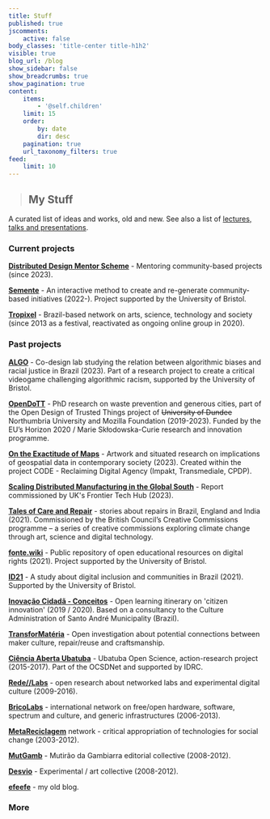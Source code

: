 ```yaml
---
title: Stuff
published: true
jscomments:
    active: false
body_classes: 'title-center title-h1h2'
visible: true
blog_url: /blog
show_sidebar: false
show_breadcrumbs: true
show_pagination: true
content:
    items:
        - '@self.children'
    limit: 15
    order:
        by: date
        dir: desc
    pagination: true
    url_taxonomy_filters: true
feed:
    limit: 10
---
```


> ## My Stuff

A curated list of ideas and works, old and new. See also a list of [lectures, talks and presentations](lectures-talks-presentations).

### Current projects

**[Distributed Design Mentor Scheme](https://distributeddesign.eu/resources/mentor-scheme/)** - Mentoring community-based projects (since 2023).

**[Semente](seeds-digital-reforestation)** - An interactive method to create and re-generate community-based initiatives (2022-). Project supported by the University of Bristol.

**[Tropixel](https://tropixel.org)** - Brazil-based network on arts, science, technology and society (since 2013 as a festival, reactivated as ongoing online group in 2020).

### Past projects

**[ALGO](https://globalinnovationgathering.org/algoracism/)** - Co-design lab studying the relation between algorithmic biases and racial justice in Brazil (2023). Part of a research project to create a critical videogame challenging algorithmic racism, supported by the University of Bristol.

**[OpenDoTT](../opendott)** - PhD research on waste prevention and generous cities, part of the Open Design of Trusted Things project of ~~University of Dundee~~ Northumbria University and Mozilla Foundation (2019-2023). Funded by the EU’s Horizon 2020 / Marie Skłodowska-Curie research and innovation programme.

**[On the Exactitude of Maps](exactitude-maps)** - Artwork and situated research on implications of geospatial data in contemporary society (2023). Created within the project CODE - Reclaiming Digital Agency (Impakt, Transmediale, CPDP).

**[Scaling Distributed Manufacturing in the Global South](scaling-distributed-manufacturing)** - Report commissioned by UK's Frontier Tech Hub (2023).

**[Tales of Care and Repair](https://tales.repairacts.net/)** - stories about repairs in Brazil, England and India (2021). Commissioned by the British Council’s Creative Commissions programme – a series of creative commissions exploring climate change through art, science and digital technology.

**[fonte.wiki](https://fonte.wiki)** - Public repository of open educational resources on digital rights (2021). Project supported by the University of Bristol.

**[ID21](https://fonte.wiki/projetos/id21)** - A study about digital inclusion and communities in Brazil (2021). Supported by the University of Bristol.

**[Inovação Cidadã - Conceitos](https://cursos.tropixel.org/ic-conceitos/home)** - Open learning itinerary on 'citizen innovation' (2019 / 2020). Based on a consultancy to the Culture Administration of Santo André Municipality (Brazil).

**[TransforMatéria](transformateria.wordpress.com/)** - Open investigation about potential connections between maker culture, repair/reuse and craftsmanship.

**[Ciência Aberta Ubatuba](https://cienciaabertaubatuba.github.io/)** - Ubatuba Open Science, action-research project (2015-2017). Part of the OCSDNet and supported by IDRC.

**[Rede//Labs](redelabs)** - open research about networked labs and experimental digital culture (2009-2016).

**[BricoLabs](https://www.pixelache.ac/festivals/festival-2013/theme/bricolabs)** - international network on free/open hardware, software, spectrum and culture, and generic infrastructures (2006-2013).

**[MetaReciclagem](http://metareciclagem.github.io/)** network - critical appropriation of technologies for social change (2003-2012).

**[MutGamb](http://mutgamb.github.io/)** - Mutirão da Gambiarra editorial collective (2008-2012).

**[Desvio](https://desvio.github.io/)** - Experimental / art collective (2008-2012).

**[efeefe](https://efeefe-arquivo.github.io/)** - my old blog.

### More
